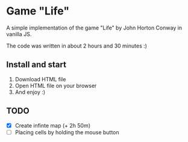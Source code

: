 # Game "Life"
A simple implementation of the game "Life" by John Horton Conway in vanilla JS.

The code was written in about 2 hours and 30 minutes :)

## Install and start
1. Download HTML file
2. Open HTML file on your browser
3. And enjoy :)

## TODO
- [X] Create infinte map (+ 2h 50m)
- [ ] Placing cells by holding the mouse button
